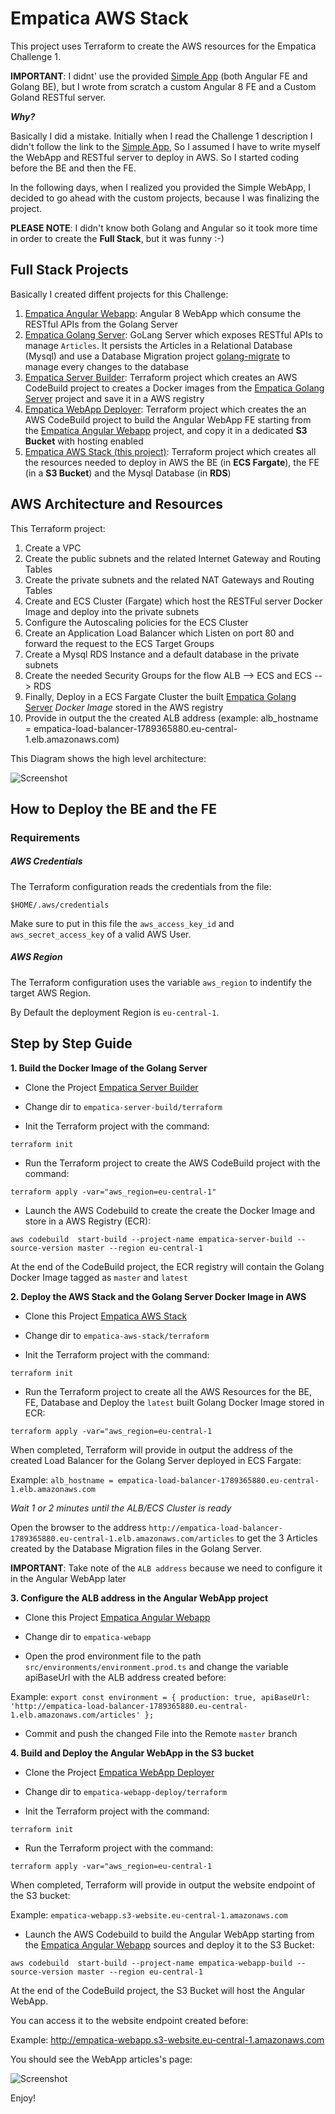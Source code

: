 # Empatica AWS Stack

This project uses Terraform to create the AWS resources for the Empatica Challenge 1.

**IMPORTANT**: I didnt' use the provided [Simple App](http://developer.empatica.com/empamini/qa_demo.zip) (both Angular FE and Golang BE), but I wrote from scratch a custom Angular 8 FE and a Custom Goland RESTful server.

***Why?***

Basically I did a mistake. Initially when I read the Challenge 1 description I didn't follow the link to the [Simple App](http://developer.empatica.com/empamini/qa_demo.zip), So I assumed I have to write myself the WebApp and RESTful server to deploy in AWS.
So I started coding before the BE and then the FE.

In the following days, when I realized you provided the Simple WebApp, I decided to go ahead with the custom  projects, because I was finalizing the project.

**PLEASE NOTE**: I didn't know both Golang and Angular so it took more time in order to create the **Full Stack**, but it was funny :-)

## Full Stack Projects 

Basically I created diffent projects for this Challenge:

1. [Empatica Angular Webapp](https://github.com/thecillu/empatica-webapp): Angular 8 WebApp which consume the RESTful APIs from the Golang Server
2. [Empatica Golang Server](https://github.com/thecillu/empatica-server): GoLang Server which exposes RESTful APIs to manage `Articles`. It persists the Articles in a Relational Database (Mysql) and use a Database Migration project [golang-migrate](http://github.com/golang-migrate/migrate) to manage every changes to the database
3. [Empatica Server Builder](https://github.com/thecillu/empatica-server-build): Terraform project which creates an AWS CodeBuild project to creates a Docker images from the [Empatica Golang Server](https://github.com/thecillu/empatica-server) project and save it in a AWS registry
4. [Empatica WebApp Deployer](thecillu/empatica-webapp-deploy): Terraform project which creates the an AWS CodeBuild project to build the Angular WebApp FE starting from the [Empatica Angular Webapp](https://github.com/thecillu/empatica-webapp) project, and copy it in a dedicated **S3 Bucket** with hosting enabled
5. [Empatica AWS Stack (this project)](https://github.com/thecillu/empatica-aws-stack): Terraform project which creates all the resources needed to deploy in AWS the BE (in **ECS Fargate**), the FE (in a **S3 Bucket**) and the Mysql Database (in **RDS**)


## AWS Architecture and Resources

This Terraform project:

1. Create a VPC
2. Create the public subnets and the related Internet Gateway and Routing Tables
3. Create the private subnets and the related NAT Gateways and Routing Tables
4. Create and ECS Cluster (Fargate) which host the RESTFul server Docker Image and deploy into the private subnets
5. Configure the Autoscaling policies for the ECS Cluster
6. Create an Application Load Balancer which Listen on port 80 and forward the request to the ECS Target Groups
7. Create a Mysql RDS Instance and a default database in the private subnets
8. Create the needed Security Groups for the flow ALB --> ECS and ECS --> RDS
9. Finally, Deploy in a ECS Fargate Cluster the built [Empatica Golang Server](https://github.com/thecillu/empatica-server) *Docker Image* stored in the AWS registry
10. Provide in output the the created ALB address (example: 
alb_hostname = empatica-load-balancer-1789365880.eu-central-1.elb.amazonaws.com)

This Diagram shows the high level architecture:

![Screenshot](Architecture.png)

## How to Deploy the BE and the FE

### Requirements

##### AWS Credentials

The Terraform configuration reads the credentials from the file: 

`$HOME/.aws/credentials`

Make sure to put in this file the `aws_access_key_id` and `aws_secret_access_key` of a valid AWS User.

##### AWS Region

The Terraform configuration uses the variable `aws_region` to indentify the target AWS Region.

By Default the deployment Region is `eu-central-1`.

## Step by Step Guide

**1. Build the Docker Image of the Golang Server**

- Clone the Project [Empatica Server Builder](https://github.com/thecillu/empatica-server-build)

- Change dir to `empatica-server-build/terraform`

- Init the Terraform project with the command:

`terraform init`

- Run the Terraform project to create the AWS CodeBuild project with the command:

`terraform apply -var="aws_region=eu-central-1"`

- Launch the AWS Codebuild to create the create the Docker Image and store in a AWS Registry (ECR):

`aws codebuild  start-build --project-name empatica-server-build --source-version master --region eu-central-1`

At the end of the CodeBuild project, the ECR registry will contain the Golang Docker Image tagged as `master` and `latest`

**2. Deploy the AWS Stack and the Golang Server Docker Image in AWS**

- Clone this Project [Empatica AWS Stack](https://github.com/thecillu/empatica-aws-stack)

- Change dir to `empatica-aws-stack/terraform`

- Init the Terraform project with the command:

`terraform init`

- Run the Terraform project to create all the AWS Resources for the BE, FE, Database and Deploy the `latest` built Golang Docker Image stored in ECR:

`terraform apply -var="aws_region=eu-central-1`

When completed, Terraform will provide in output the address of the created Load Balancer for the Golang Server deployed in ECS Fargate:

Example: `alb_hostname = empatica-load-balancer-1789365880.eu-central-1.elb.amazonaws.com`

*Wait 1 or 2 minutes until the ALB/ECS Cluster is ready*

Open the browser to the address `http://empatica-load-balancer-1789365880.eu-central-1.elb.amazonaws.com/articles` to get the 3 Articles created by the Database Migration files in the Golang Server.

**IMPORTANT**: Take note of the `ALB address` because we need to configure it in the Angular WebApp later

**3. Configure the ALB address in the Angular WebApp project**

- Clone this Project [Empatica Angular Webapp](https://github.com/thecillu/empatica-webapp)

- Change dir to `empatica-webapp`

- Open the prod environment file to the path `src/environments/environment.prod.ts` and change the variable apiBaseUrl with the ALB address created before:

Example:
`export const environment = {
  production: true,
  apiBaseUrl: 'http://empatica-load-balancer-1789365880.eu-central-1.elb.amazonaws.com/articles'
};`

- Commit and push the changed File into the Remote `master` branch

**4. Build and Deploy the Angular WebApp in the S3 bucket**

- Clone the Project [Empatica WebApp Deployer](https://github.com/thecillu/empatica-webapp-deploy)

- Change dir to `empatica-webapp-deploy/terraform`

- Init the Terraform project with the command:

`terraform init`

- Run the Terraform project with the command:

`terraform apply -var="aws_region=eu-central-1`

When completed, Terraform will provide in output the website endpoint of the S3 bucket:

Example: `empatica-webapp.s3-website.eu-central-1.amazonaws.com`

- Launch the AWS Codebuild to build the Angular WebApp starting from the [Empatica Angular Webapp](https://github.com/thecillu/empatica-webapp) sources and deploy it to the S3 Bucket:

`aws codebuild  start-build --project-name empatica-webapp-build --source-version master --region eu-central-1`

At the end of the CodeBuild project, the S3 Bucket will host the Angular WebApp.

You can access it to the website endpoint created before:

Example:
http://empatica-webapp.s3-website.eu-central-1.amazonaws.com

You should see the WebApp articles's page:

![Screenshot](Webapp.png)

Enjoy!
